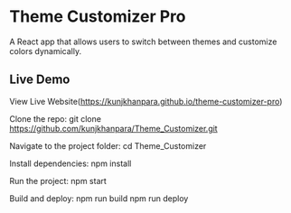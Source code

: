 # Theme Customizer Pro

A React app that allows users to switch between themes and customize colors dynamically.

## Live Demo
View Live Website(https://kunjkhanpara.github.io/theme-customizer-pro)


Clone the repo:
git clone https://github.com/kunjkhanpara/Theme_Customizer.git
   
Navigate to the project folder:
cd Theme_Customizer

Install dependencies:
npm install

Run the project:
npm start


Build and deploy:
npm run build
npm run deploy
